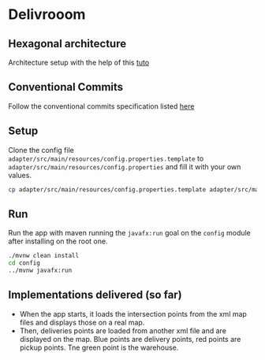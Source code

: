 # Delivrooom

## Hexagonal architecture
Architecture setup with the help of this [tuto](https://www.happycoders.eu/software-craftsmanship/hexagonal-architecture-java/)

## Conventional Commits
Follow the conventional commits specification listed [here](https://www.conventionalcommits.org/en/v1.0.0/)

## Setup

Clone the config file `adapter/src/main/resources/config.properties.template` to `adapter/src/main/resources/config.properties` and fill it with your
own values.

```bash
cp adapter/src/main/resources/config.properties.template adapter/src/main/resources/config.properties
```

## Run
Run the app with maven running the `javafx:run` goal on the `config` module after installing on the root one.
```bash
./mvnw clean install
cd config
../mvnw javafx:run
```


## Implementations delivered (so far)

- When the app starts, it loads the intersection points from the xml map files and displays those on a real map.
- Then, deliveries points are loaded from another xml file and are displayed on the map. Blue points are delivery points, red points are pickup points. Tne green point is the warehouse.